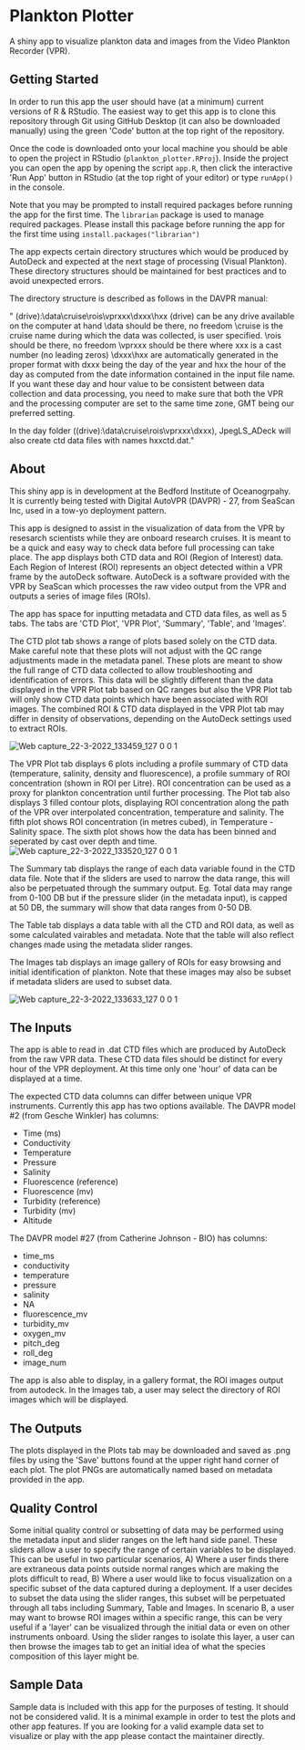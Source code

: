# Plankton Plotter
A shiny app to visualize plankton data and images from the Video Plankton Recorder (VPR). 

## Getting Started
In order to run this app the user should have (at a minimum) current versions of R & RStudio. The easiest way to get this app is to clone this repository through Git using GitHub Desktop (it can also be downloaded manually) using the green 'Code' button at the top right of the repository. 

Once the code is downloaded onto your local machine you should be able to open the project in RStudio (`plankton_plotter.RProj`). Inside the project you can open the app by opening the script `app.R`, then click the interactive 'Run App' button in RStudio (at the top right of your editor) or type `runApp()` in the console. 

Note that you may be prompted to install required packages before running the app for the first time. The `librarian` package is used to manage required packages. Please install this package before running the app for the first time using `install.packages("librarian")` 

The app expects certain directory structures which would be produced by AutoDeck and expected at the next stage of processing (Visual Plankton). These directory structures should be maintained for best practices and to avoid unexpected errors.

The directory structure is described as follows in the DAVPR manual:

"  (drive):\data\cruise\rois\vprxxx\dxxx\hxx
(drive) can be any drive available on the computer at hand
\data should be there, no freedom
\cruise is the cruise name during which the data was collected, is user specified.
\rois should be there, no freedom
\vprxxx should be there where xxx is a cast number (no leading zeros)
\dxxx\hxx are automatically generated in the proper format with dxxx being the day of the year and hxx the hour of the day as computed from the date information contained in the input file name. If you want these day and hour value to be consistent between data collection and data processing, you need to make sure that both the VPR and the processing computer are set to the same time zone, GMT being our preferred setting.

In the day folder ((drive):\data\cruise\rois\vprxxx\dxxx), JpegLS_ADeck will also create ctd data files with names hxxctd.dat."


## About
This shiny app is in development at the Bedford Institute of Oceanogrpahy. It is currently being tested with Digital AutoVPR (DAVPR) - 27, from SeaScan Inc, used in a tow-yo deployment pattern.

This app is designed to assist in the visualization of data from the VPR by resesarch scientists while they are onboard research cruises. It is meant to be a quick and easy way to check data before full processing can take place. The app displays both CTD data and ROI (Region of Interest) data. Each Region of Interest (ROI) represents an object detected within a VPR frame by the autoDeck software. AutoDeck is a software provided with the VPR by SeaScan which processes the raw video output from the VPR and outputs a series of image files (ROIs).

The app has space for inputting metadata and CTD data files, as well as 5 tabs. The tabs are 'CTD Plot', 'VPR Plot', 'Summary', 'Table', and 'Images'. 

The CTD plot tab shows a range of plots based solely on the CTD data. Make careful note that these plots will not adjust with the QC range adjustments made in the metadata panel. These plots are meant to show the full range of CTD data collected to allow troubleshooting and identification of errors. This data will be slightly different than the data displayed in the VPR Plot tab based on QC ranges but also the VPR Plot tab will only show CTD data points which have been associated with ROI images. The combined ROI & CTD data displayed in the VPR Plot tab may differ in density of observations, depending on the AutoDeck settings used to extract ROIs. 

![Web capture_22-3-2022_133459_127 0 0 1](https://user-images.githubusercontent.com/38440373/159529758-850440a3-e995-4ded-8c83-d29386036406.jpeg)

The VPR Plot tab displays 6 plots including a profile summary of CTD data (temperature, salinity, density and fluorescence), a profile summary of ROI concentration (shown in ROI per Litre). ROI concentration can be used as a proxy for plankton concentration until further processing. The Plot tab also displays 3 filled contour plots, displaying ROI concentration along the path of the VPR over interpolated concentration, temperature and salinity. The fifth plot shows ROI concentration (in metres cubed), in Temperature - Salinity space. The sixth plot shows how the data has been binned and seperated by cast over depth and time.
![Web capture_22-3-2022_133520_127 0 0 1](https://user-images.githubusercontent.com/38440373/159529700-2225b7a2-d88e-49bc-87eb-2bb8800c07a5.jpeg)


The Summary tab displays the range of each data variable found in the CTD data file. Note that if the sliders are used to narrow the data range, this will also be perpetuated through the summary output. Eg. Total data may range from 0-100 DB but if the pressure slider (in the metadata input), is capped at 50 DB, the summary will show that data ranges from 0-50 DB.

The Table tab displays a data table with all the CTD and ROI data, as well as some calculated vairables and metadata. Note that the table will also reflect changes made using the metadata slider ranges. 


The Images tab displays an image gallery of ROIs for easy browsing and initial identification of plankton. Note that these images may also be subset if metadata sliders are used to subset data. 

![Web capture_22-3-2022_133633_127 0 0 1](https://user-images.githubusercontent.com/38440373/159529790-8626774c-0ecb-47cf-8147-9d346d4d7d86.jpeg)

## The Inputs
The app is able to read in .dat CTD files which are produced by AutoDeck from the raw VPR data. These CTD data files should be distinct for every hour of the VPR deployment. At this time only one 'hour' of data can be displayed at a time.

The expected CTD data columns can differ between unique VPR instruments. Currently this app has two options available. 
The DAVPR model #2 (from Gesche Winkler) has columns:

  - Time (ms)	
  - Conductivity	
  - Temperature	
  - Pressure	
  - Salinity	
  - Fluorescence (reference)	
  - Fluorescence (mv)	
  - Turbidity (reference)	
  - Turbidity (mv)	
  - Altitude

The DAVPR model #27 (from Catherine Johnson - BIO) has columns:

 - time_ms
 - conductivity
 - temperature
 - pressure
 - salinity
 - NA
 - fluorescence_mv
 - turbidity_mv
 - oxygen_mv
 - pitch_deg
 - roll_deg
 - image_num
 
 
The app is also able to display, in a gallery format, the ROI images output from autodeck. In the Images tab, a user may select the directory of ROI images which will be displayed.

## The Outputs
The plots displayed in the Plots tab may be downloaded and saved as .png files by using the 'Save' buttons found at the upper right hand corner of each plot. The plot PNGs are automatically named based on metadata provided in the app.

## Quality Control
Some initial quality control or subsetting of data may be performed using the metadata input and slider ranges on the left hand side panel. These sliders allow a user to specify the range of certain variables to be displayed. This can be useful in two particular scenarios, A) Where a user finds there are extraneous data points outside normal  ranges which are making the plots difficult to read, B) Where a user would like to focus visualization on a specific subset of the data captured during a deployment. If a user decides to subset the data using the slider ranges, this subset will be perpetuated through all tabs including Summary, Table and Images.
In scenario B, a user may want to browse ROI images within a specific range, this can be very useful if a 'layer' can be visualized through the initial data or even on other instruments onboard. Using the slider ranges to isolate this layer, a user can then browse the images tab to get an initial idea of what the species composition of this layer might be. 



## Sample Data
Sample data is included with this app for the purposes of testing. It should not be considered valid. It is a minimal example in order to test the plots and other app features. If you are looking for a valid example data set to visualize or play with the app please contact the maintainer directly. 

